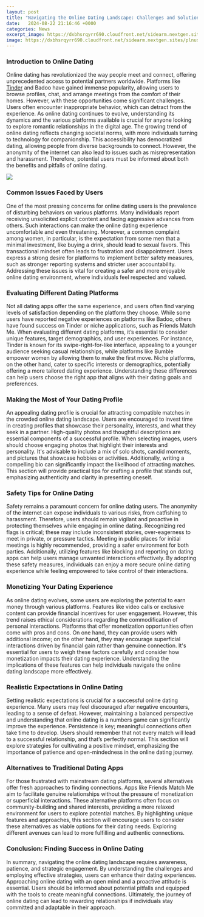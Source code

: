 ```yaml
---
layout: post
title: "Navigating the Online Dating Landscape: Challenges and Solutions"
date:   2024-08-22 21:16:46 +0000
categories: News
excerpt_image: https://dxbhsrqyrr690.cloudfront.net/sidearm.nextgen.sites/plnusealions.com/images/responsive_2023/default_image.png
image: https://dxbhsrqyrr690.cloudfront.net/sidearm.nextgen.sites/plnusealions.com/images/responsive_2023/default_image.png
---
```


### Introduction to Online Dating
Online dating has revolutionized the way people meet and connect, offering unprecedented access to potential partners worldwide. Platforms like [Tinder](https://fr.edu.vn/en/Tinder) and Badoo have gained immense popularity, allowing users to browse profiles, chat, and arrange meetings from the comfort of their homes. However, with these opportunities come significant challenges. Users often encounter inappropriate behavior, which can detract from the experience. As online dating continues to evolve, understanding its dynamics and the various platforms available is crucial for anyone looking to explore romantic relationships in the digital age.
The growing trend of online dating reflects changing societal norms, with more individuals turning to technology for companionship. This accessibility has democratized dating, allowing people from diverse backgrounds to connect. However, the anonymity of the internet can also lead to issues such as misrepresentation and harassment. Therefore, potential users must be informed about both the benefits and pitfalls of online dating. 

![](https://dxbhsrqyrr690.cloudfront.net/sidearm.nextgen.sites/plnusealions.com/images/responsive_2023/default_image.png)
### Common Issues Faced by Users
One of the most pressing concerns for online dating users is the prevalence of disturbing behaviors on various platforms. Many individuals report receiving unsolicited explicit content and facing aggressive advances from others. Such interactions can make the online dating experience uncomfortable and even threatening. 
Moreover, a common complaint among women, in particular, is the expectation from some men that a minimal investment, like buying a drink, should lead to sexual favors. This transactional mindset often leads to frustration and disappointment. Users express a strong desire for platforms to implement better safety measures, such as stronger reporting systems and stricter user accountability. Addressing these issues is vital for creating a safer and more enjoyable online dating environment, where individuals feel respected and valued.
### Evaluating Different Dating Platforms
Not all dating apps offer the same experience, and users often find varying levels of satisfaction depending on the platform they choose. While some users have reported negative experiences on platforms like Badoo, others have found success on Tinder or niche applications, such as Friends Match Me. 
When evaluating different dating platforms, it’s essential to consider unique features, target demographics, and user experiences. For instance, Tinder is known for its swipe-right-for-like interface, appealing to a younger audience seeking casual relationships, while platforms like Bumble empower women by allowing them to make the first move. Niche platforms, on the other hand, cater to specific interests or demographics, potentially offering a more tailored dating experience. Understanding these differences can help users choose the right app that aligns with their dating goals and preferences.
### Making the Most of Your Dating Profile
An appealing dating profile is crucial for attracting compatible matches in the crowded online dating landscape. Users are encouraged to invest time in creating profiles that showcase their personality, interests, and what they seek in a partner. High-quality photos and thoughtful descriptions are essential components of a successful profile.
When selecting images, users should choose engaging photos that highlight their interests and personality. It's advisable to include a mix of solo shots, candid moments, and pictures that showcase hobbies or activities. Additionally, writing a compelling bio can significantly impact the likelihood of attracting matches. This section will provide practical tips for crafting a profile that stands out, emphasizing authenticity and clarity in presenting oneself.
### Safety Tips for Online Dating
Safety remains a paramount concern for online dating users. The anonymity of the internet can expose individuals to various risks, from catfishing to harassment. Therefore, users should remain vigilant and proactive in protecting themselves while engaging in online dating.
Recognizing red flags is critical; these may include inconsistent stories, over-eagerness to meet in private, or pressure tactics. Meeting in public places for initial meetings is highly recommended, providing a safer environment for both parties. Additionally, utilizing features like blocking and reporting on dating apps can help users manage unwanted interactions effectively. By adopting these safety measures, individuals can enjoy a more secure online dating experience while feeling empowered to take control of their interactions.
### Monetizing Your Dating Experience
As online dating evolves, some users are exploring the potential to earn money through various platforms. Features like video calls or exclusive content can provide financial incentives for user engagement. However, this trend raises ethical considerations regarding the commodification of personal interactions.
Platforms that offer monetization opportunities often come with pros and cons. On one hand, they can provide users with additional income; on the other hand, they may encourage superficial interactions driven by financial gain rather than genuine connection. It's essential for users to weigh these factors carefully and consider how monetization impacts their dating experience. Understanding the implications of these features can help individuals navigate the online dating landscape more effectively.
### Realistic Expectations in Online Dating
Setting realistic expectations is crucial for a successful online dating experience. Many users may feel discouraged after negative encounters, leading to a sense of defeat. However, maintaining a balanced perspective and understanding that online dating is a numbers game can significantly improve the experience.
Persistence is key; meaningful connections often take time to develop. Users should remember that not every match will lead to a successful relationship, and that’s perfectly normal. This section will explore strategies for cultivating a positive mindset, emphasizing the importance of patience and open-mindedness in the online dating journey.
### Alternatives to Traditional Dating Apps
For those frustrated with mainstream dating platforms, several alternatives offer fresh approaches to finding connections. Apps like Friends Match Me aim to facilitate genuine relationships without the pressure of monetization or superficial interactions. 
These alternative platforms often focus on community-building and shared interests, providing a more relaxed environment for users to explore potential matches. By highlighting unique features and approaches, this section will encourage users to consider these alternatives as viable options for their dating needs. Exploring different avenues can lead to more fulfilling and authentic connections.
### Conclusion: Finding Success in Online Dating
In summary, navigating the online dating landscape requires awareness, patience, and strategic engagement. By understanding the challenges and employing effective strategies, users can enhance their dating experiences. 
Approaching online dating with an open mind and a proactive attitude is essential. Users should be informed about potential pitfalls and equipped with the tools to create meaningful connections. Ultimately, the journey of online dating can lead to rewarding relationships if individuals stay committed and adaptable in their approach.